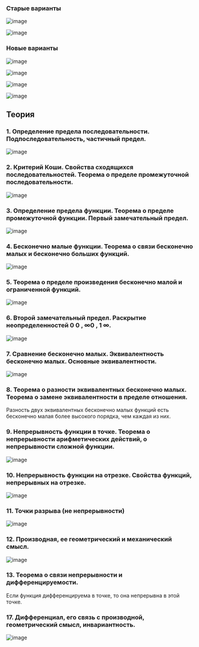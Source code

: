 ### Старые варианты
![image](https://github.com/mireashik/matanalyz_1sem/assets/123753819/878192af-8d29-4eb7-b6e7-8f3f1e14986a)

![image](https://github.com/mireashik/matanalyz_1sem/assets/123753819/befc63e9-7605-4008-9512-7c683b348444)

### Новые варианты
![image](https://github.com/mireashik/matanalyz_1sem/assets/123753819/8392c6d9-fa98-41fb-be41-6aca4e8722e8)

![image](https://github.com/mireashik/matanalyz_1sem/assets/123753819/db525daf-681e-4496-8409-a4793be11d8b)

![image](https://github.com/mireashik/matanalyz_1sem/assets/123753819/8cb85d7d-0af1-4b14-9e7c-1be5c8fa95fc)

![image](https://github.com/mireashik/matanalyz_1sem/assets/123753819/8edbac27-e0c0-4c80-8ee9-8d24f2049789)

## Теория
### 1. Определение предела последовательности. Подпоследовательность, частичный предел.
![image](https://github.com/mireashik/matanalyz_1sem/assets/123753819/a545f02b-a6dd-48cf-ab3b-bedfbb657332)

### 2. Критерий Коши. Свойства сходящихся последовательностей. Теорема о пределе промежуточной последовательности.
![image](https://github.com/mireashik/matanalyz_1sem/assets/123753819/475a9e40-dba5-4985-b160-30ae32e50eea)

### 3. Определение предела функции. Теорема о пределе промежуточной функции. Первый замечательный предел.
![image](https://github.com/mireashik/matanalyz_1sem/assets/123753819/95b1e48e-16ea-4e93-83df-905b7dacc33a)

### 4. Бесконечно малые функции. Теорема о связи бесконечно малых и бесконечно больших функций.
![image](https://github.com/mireashik/matanalyz_1sem/assets/123753819/ae6675b6-023a-4c0a-8fb4-8cd4a3dc73b4)

### 5. Теорема о пределе произведения бесконечно малой и ограниченной функций.
![image](https://github.com/mireashik/matanalyz_1sem/assets/123753819/57de03c3-498c-44ce-8b66-6c739fdce6cb)

### 6. Второй замечательный предел. Раскрытие неопределенностей 0 0 , ∞0 , 1 ∞.
![image](https://github.com/mireashik/matanalyz_1sem/assets/123753819/cfb5bc4a-9d9e-4ce9-a33d-6ed2da44cca3)

### 7. Сравнение бесконечно малых. Эквивалентность бесконечно малых. Основные эквивалентности.
![image](https://github.com/mireashik/matanalyz_1sem/assets/123753819/cfbfca07-2525-47c3-9665-926311b21ac1)

### 8. Теорема о разности эквивалентных бесконечно малых. Теорема о замене эквивалентности в пределе отношения.
Разность двух эквивалентных бесконечно малых функций есть бесконечно малая более высокого порядка, чем каждая из них.

### 9. Непрерывность функции в точке. Теорема о непрерывности арифметических действий, о непрерывности сложной функции.
![image](https://github.com/mireashik/matanalyz_1sem/assets/123753819/2b5c9bb7-571c-4889-a125-2560b48b2d9c)

### 10. Непрерывность функции на отрезке. Свойства функций, непрерывных на отрезке.
![image](https://github.com/mireashik/matanalyz_1sem/assets/123753819/b4fdf7a5-ea78-4b6f-af27-fd55a3508d19)

### 11. Точки разрыва (не непрерывности)
![image](https://github.com/mireashik/matanalyz_1sem/assets/123753819/3ca5adaa-9e83-4a77-b07f-6a6af036b61f)

### 12. Производная, ее геометрический и механический смысл.
![image](https://github.com/mireashik/matanalyz_1sem/assets/123753819/ca61d5f2-e549-4c6e-adfc-cca554d184c0)

### 13. Теорема о связи непрерывности и дифференцируемости.
Если функция дифференцируема в точке, то она непрерывна в этой точке.

### 17. Дифференциал, его связь с производной, геометрический смысл, инвариантность.
![image](https://github.com/mireashik/matanalyz_1sem/assets/123753819/f8d24e29-2936-450c-b7a0-e188e5d3d931)
